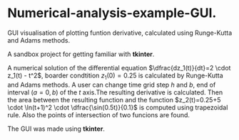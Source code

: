 # Numerical-analysis-example-GUI.
GUI visualisation of plotting funtion derivative, calculated using Runge-Kutta and Adams methods.

A sandbox project for getting familiar with **tkinter**.

A numerical solution of the differential equation $\dfrac{dz_1(t)}{dt}=2 \cdot z_1(t) - t^2$, boarder condtition $z_1(0)=0.25$ is calculated by Runge-Kutta and Adams methods. A user can change time grid step $h$ and $b$, end of interval $(a=0,b)$ of the $t$ axis.The resulting derivative is calculated. Then the area between the resulting function and the function $z_2(t)=0.25+5 \cdot \ln(t+1)^2 \cdot \dfrac{\sin(0.5t)}{0.1}$ is computed using trapezoidal rule. Also the points of intersection of two funcions are found.

The GUI was made using **tkinter**.
